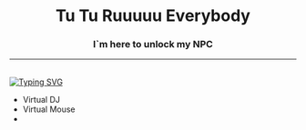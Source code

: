 <body>
<h1 align="center">Tu Tu Ruuuuu Everybody</h1>
<h3 align="center">I`m here to unlock my NPC</h3>
<hr>
<br>
<a href="https://git.io/typing-svg"><img src="https://readme-typing-svg.herokuapp.com?font=Fira+Code&pause=1000&color=A41EFF&width=435&lines=qVOVp+Idea+Factory" alt="Typing SVG" />
</a>

<ul>
  <li>Virtual DJ</li><!-- Link a _ icon py /-->
  <li>Virtual Mouse</li>
  <li></li>
</ul>

</body>


